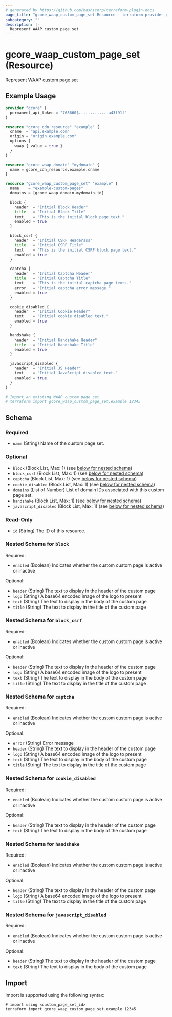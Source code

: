 ```yaml
---
# generated by https://github.com/hashicorp/terraform-plugin-docs
page_title: "gcore_waap_custom_page_set Resource - terraform-provider-gcore"
subcategory: ""
description: |-
  Represent WAAP custom page set
---
```


# gcore_waap_custom_page_set (Resource)

Represent WAAP custom page set

## Example Usage

```terraform
provider "gcore" {
  permanent_api_token = "768660$.............a43f91f"
}

resource "gcore_cdn_resource" "example" {
  cname  = "api.example.com"
  origin = "origin.example.com"
  options {
    waap { value = true }
  }
}

resource "gcore_waap_domain" "mydomain" {
  name = gcore_cdn_resource.example.cname
}

resource "gcore_waap_custom_page_set" "example" {
  name    = "example-custom-pages"
  domains = [gcore_waap_domain.mydomain.id]

  block {
    header  = "Initial Block Header"
    title   = "Initial Block Title"
    text    = "This is the initial block page text."
    enabled = true
  }

  block_csrf {
    header  = "Initial CSRF Headersss"
    title   = "Initial CSRF Title"
    text    = "This is the initial CSRF block page text."
    enabled = true
  }

  captcha {
    header  = "Initial Captcha Header"
    title   = "Initial Captcha Title"
    text    = "This is the initial captcha page texts."
    error   = "Initial captcha error message."
    enabled = true
  }

  cookie_disabled {
    header  = "Initial Cookie Header"
    text    = "Initial cookie disabled text."
    enabled = true
  }

  handshake {
    header  = "Initial Handshake Header"
    title   = "Initial Handshake Title"
    enabled = true
  }

  javascript_disabled {
    header  = "Initial JS Header"
    text    = "Initial JavaScript disabled text."
    enabled = true
  }
}

# Import an existing WAAP custom page set
# terraform import gcore_waap_custom_page_set.example 12345
```

<!-- schema generated by tfplugindocs -->
## Schema

### Required

- `name` (String) Name of the custom page set.

### Optional

- `block` (Block List, Max: 1) (see [below for nested schema](#nestedblock--block))
- `block_csrf` (Block List, Max: 1) (see [below for nested schema](#nestedblock--block_csrf))
- `captcha` (Block List, Max: 1) (see [below for nested schema](#nestedblock--captcha))
- `cookie_disabled` (Block List, Max: 1) (see [below for nested schema](#nestedblock--cookie_disabled))
- `domains` (List of Number) List of domain IDs associated with this custom page set.
- `handshake` (Block List, Max: 1) (see [below for nested schema](#nestedblock--handshake))
- `javascript_disabled` (Block List, Max: 1) (see [below for nested schema](#nestedblock--javascript_disabled))

### Read-Only

- `id` (String) The ID of this resource.

<a id="nestedblock--block"></a>
### Nested Schema for `block`

Required:

- `enabled` (Boolean) Indicates whether the custom custom page is active or inactive

Optional:

- `header` (String) The text to display in the header of the custom page
- `logo` (String) A base64 encoded image of the logo to present
- `text` (String) The text to display in the body of the custom page
- `title` (String) The text to display in the title of the custom page


<a id="nestedblock--block_csrf"></a>
### Nested Schema for `block_csrf`

Required:

- `enabled` (Boolean) Indicates whether the custom custom page is active or inactive

Optional:

- `header` (String) The text to display in the header of the custom page
- `logo` (String) A base64 encoded image of the logo to present
- `text` (String) The text to display in the body of the custom page
- `title` (String) The text to display in the title of the custom page


<a id="nestedblock--captcha"></a>
### Nested Schema for `captcha`

Required:

- `enabled` (Boolean) Indicates whether the custom custom page is active or inactive

Optional:

- `error` (String) Error message
- `header` (String) The text to display in the header of the custom page
- `logo` (String) A base64 encoded image of the logo to present
- `text` (String) The text to display in the body of the custom page
- `title` (String) The text to display in the title of the custom page


<a id="nestedblock--cookie_disabled"></a>
### Nested Schema for `cookie_disabled`

Required:

- `enabled` (Boolean) Indicates whether the custom custom page is active or inactive

Optional:

- `header` (String) The text to display in the header of the custom page
- `text` (String) The text to display in the body of the custom page


<a id="nestedblock--handshake"></a>
### Nested Schema for `handshake`

Required:

- `enabled` (Boolean) Indicates whether the custom custom page is active or inactive

Optional:

- `header` (String) The text to display in the header of the custom page
- `logo` (String) A base64 encoded image of the logo to present
- `title` (String) The text to display in the title of the custom page


<a id="nestedblock--javascript_disabled"></a>
### Nested Schema for `javascript_disabled`

Required:

- `enabled` (Boolean) Indicates whether the custom custom page is active or inactive

Optional:

- `header` (String) The text to display in the header of the custom page
- `text` (String) The text to display in the body of the custom page

## Import

Import is supported using the following syntax:

```shell
# import using <custom_page_set_id>
terraform import gcore_waap_custom_page_set.example 12345
```
